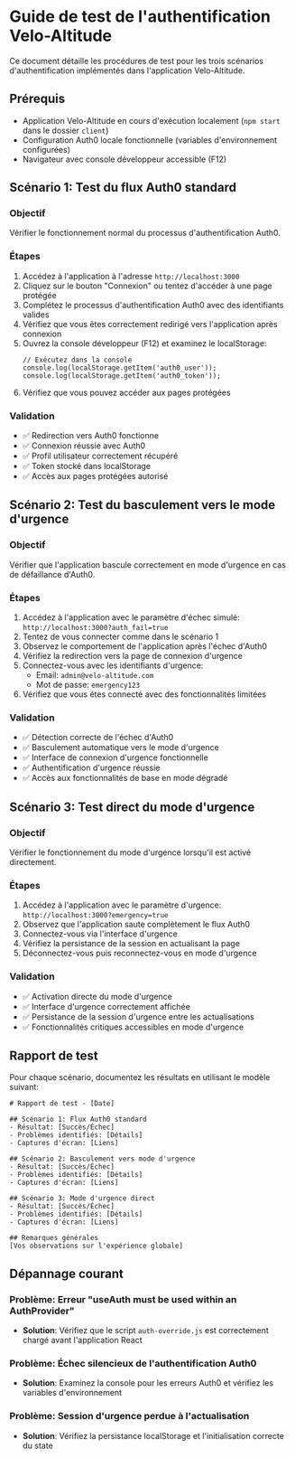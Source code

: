 # Guide de test de l'authentification Velo-Altitude

Ce document détaille les procédures de test pour les trois scénarios d'authentification implémentés dans l'application Velo-Altitude.

## Prérequis

- Application Velo-Altitude en cours d'exécution localement (`npm start` dans le dossier `client`)
- Configuration Auth0 locale fonctionnelle (variables d'environnement configurées)
- Navigateur avec console développeur accessible (F12)

## Scénario 1: Test du flux Auth0 standard

### Objectif
Vérifier le fonctionnement normal du processus d'authentification Auth0.

### Étapes
1. Accédez à l'application à l'adresse `http://localhost:3000`
2. Cliquez sur le bouton "Connexion" ou tentez d'accéder à une page protégée
3. Complétez le processus d'authentification Auth0 avec des identifiants valides
4. Vérifiez que vous êtes correctement redirigé vers l'application après connexion
5. Ouvrez la console développeur (F12) et examinez le localStorage:
   ```
   // Exécutez dans la console
   console.log(localStorage.getItem('auth0_user'));
   console.log(localStorage.getItem('auth0_token'));
   ```
6. Vérifiez que vous pouvez accéder aux pages protégées

### Validation
- ✅ Redirection vers Auth0 fonctionne
- ✅ Connexion réussie avec Auth0
- ✅ Profil utilisateur correctement récupéré
- ✅ Token stocké dans localStorage
- ✅ Accès aux pages protégées autorisé

## Scénario 2: Test du basculement vers le mode d'urgence

### Objectif
Vérifier que l'application bascule correctement en mode d'urgence en cas de défaillance d'Auth0.

### Étapes
1. Accédez à l'application avec le paramètre d'échec simulé: `http://localhost:3000?auth_fail=true`
2. Tentez de vous connecter comme dans le scénario 1
3. Observez le comportement de l'application après l'échec d'Auth0
4. Vérifiez la redirection vers la page de connexion d'urgence
5. Connectez-vous avec les identifiants d'urgence:
   - Email: `admin@velo-altitude.com`
   - Mot de passe: `emergency123`
6. Vérifiez que vous êtes connecté avec des fonctionnalités limitées

### Validation
- ✅ Détection correcte de l'échec d'Auth0
- ✅ Basculement automatique vers le mode d'urgence
- ✅ Interface de connexion d'urgence fonctionnelle
- ✅ Authentification d'urgence réussie
- ✅ Accès aux fonctionnalités de base en mode dégradé

## Scénario 3: Test direct du mode d'urgence

### Objectif
Vérifier le fonctionnement du mode d'urgence lorsqu'il est activé directement.

### Étapes
1. Accédez à l'application avec le paramètre d'urgence: `http://localhost:3000?emergency=true`
2. Observez que l'application saute complètement le flux Auth0
3. Connectez-vous via l'interface d'urgence
4. Vérifiez la persistance de la session en actualisant la page
5. Déconnectez-vous puis reconnectez-vous en mode d'urgence

### Validation
- ✅ Activation directe du mode d'urgence
- ✅ Interface d'urgence correctement affichée
- ✅ Persistance de la session d'urgence entre les actualisations
- ✅ Fonctionnalités critiques accessibles en mode d'urgence

## Rapport de test

Pour chaque scénario, documentez les résultats en utilisant le modèle suivant:

```
# Rapport de test - [Date]

## Scénario 1: Flux Auth0 standard
- Résultat: [Succès/Échec]
- Problèmes identifiés: [Détails]
- Captures d'écran: [Liens]

## Scénario 2: Basculement vers mode d'urgence
- Résultat: [Succès/Échec]
- Problèmes identifiés: [Détails]
- Captures d'écran: [Liens]

## Scénario 3: Mode d'urgence direct
- Résultat: [Succès/Échec]
- Problèmes identifiés: [Détails]
- Captures d'écran: [Liens]

## Remarques générales
[Vos observations sur l'expérience globale]
```

## Dépannage courant

### Problème: Erreur "useAuth must be used within an AuthProvider"
- **Solution**: Vérifiez que le script `auth-override.js` est correctement chargé avant l'application React

### Problème: Échec silencieux de l'authentification Auth0
- **Solution**: Examinez la console pour les erreurs Auth0 et vérifiez les variables d'environnement

### Problème: Session d'urgence perdue à l'actualisation
- **Solution**: Vérifiez la persistance localStorage et l'initialisation correcte du state
